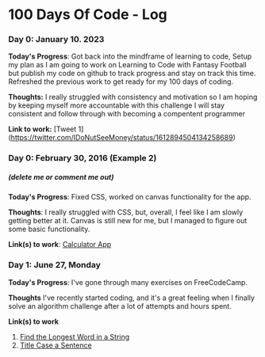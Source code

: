 # 100 Days Of Code - Log

### Day 0: January 10. 2023

**Today's Progress**: Got back into the mindframe of learning to code, Setup my plan as I am going to work on Learning to Code with Fantasy Football but publish my code on github to track progress and stay on track this time.  Refreshed the previous work to get ready for my 100 days of coding. 

**Thoughts:** I really struggled with consistency and motivation so I am hoping by keeping myself more accountable with this challenge I will stay consistent and follow through with becoming a compentent programmer

**Link to work:** [Tweet 1] (https://twitter.com/IDoNutSeeMoney/status/1612894504134258689)

### Day 0: February 30, 2016 (Example 2)
##### (delete me or comment me out)

**Today's Progress**: Fixed CSS, worked on canvas functionality for the app.

**Thoughts**: I really struggled with CSS, but, overall, I feel like I am slowly getting better at it. Canvas is still new for me, but I managed to figure out some basic functionality.

**Link(s) to work**: [Calculator App](http://www.example.com)


### Day 1: June 27, Monday

**Today's Progress**: I've gone through many exercises on FreeCodeCamp.

**Thoughts** I've recently started coding, and it's a great feeling when I finally solve an algorithm challenge after a lot of attempts and hours spent.

**Link(s) to work**
1. [Find the Longest Word in a String](https://www.freecodecamp.com/challenges/find-the-longest-word-in-a-string)
2. [Title Case a Sentence](https://www.freecodecamp.com/challenges/title-case-a-sentence)
